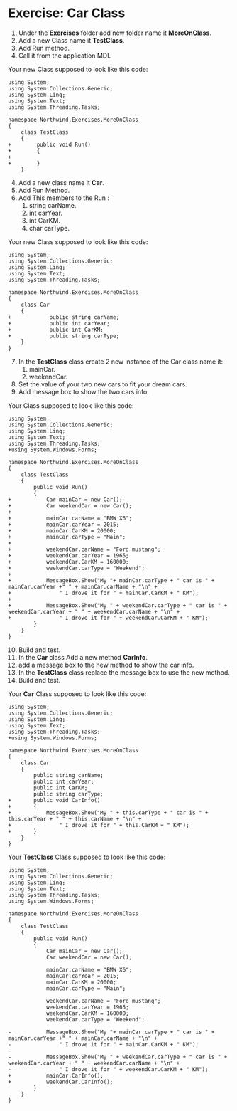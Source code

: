 ﻿# Exercise: Car Class

1. Under the **Exercises** folder add new folder name it **MoreOnClass**.
2. Add a new Class name it **TestClass**.
3. Add Run method.
4. Call it from the application MDI.

Your new Class supposed to look like this code:

```csdiff
using System;
using System.Collections.Generic;
using System.Linq;
using System.Text;
using System.Threading.Tasks;

namespace Northwind.Exercises.MoreOnClass
{
    class TestClass
    {
+        public void Run()
+        {
+
+        }
    }
```

4. Add a new class name it **Car**.
5. Add Run Method.
6. Add This members to the Run :
   1. string carName.
   2. int carYear.
   3. int CarKM.
   4. char carType. 
 
Your new Class supposed to look like this code:

```csdiff
using System;
using System.Collections.Generic;
using System.Linq;
using System.Text;
using System.Threading.Tasks;

namespace Northwind.Exercises.MoreOnClass
{
    class Car
    {
+            public string carName;
+            public int carYear;
+            public int CarKM;
+            public string carType;
    }
}
```
7. In the **TestClass** class create 2 new instance of the Car class name it:
   1. mainCar.
   2. weekendCar.
8. Set the value of your two new cars to fit your dream cars.
9. Add message box to show the two cars info.

Your Class supposed to look like this code:

```csdiff
using System;
using System.Collections.Generic;
using System.Linq;
using System.Text;
using System.Threading.Tasks;
+using System.Windows.Forms;

namespace Northwind.Exercises.MoreOnClass
{
    class TestClass
    {
        public void Run()
        {
+           Car mainCar = new Car();
+           Car weekendCar = new Car();
+
+           mainCar.carName = "BMW X6";
+           mainCar.carYear = 2015;
+           mainCar.CarKM = 20000;
+           mainCar.carType = "Main";
+
+           weekendCar.carName = "Ford mustang";
+           weekendCar.carYear = 1965;
+           weekendCar.CarKM = 160000;
+           weekendCar.carType = "Weekend";
+
+           MessageBox.Show("My "+ mainCar.carType + " car is " + mainCar.carYear +" " + mainCar.carName + "\n" +
+               " I drove it for " + mainCar.CarKM + " KM");
+
+           MessageBox.Show("My " + weekendCar.carType + " car is " + weekendCar.carYear + " " + weekendCar.carName + "\n" +
+               " I drove it for " + weekendCar.CarKM + " KM");
        }
    }
}
```
10. Build and test.
11. In the **Car** class Add a new method **CarInfo**.
12. add a message box to the new method to show the car info.
13. In the **TestClass** class replace the message box to use the new method.
14. Build and test.


Your **Car** Class supposed to look like this code:

```csdiff
using System;
using System.Collections.Generic;
using System.Linq;
using System.Text;
using System.Threading.Tasks;
+using System.Windows.Forms;

namespace Northwind.Exercises.MoreOnClass
{
    class Car
    {
        public string carName;
        public int carYear;
        public int CarKM;
        public string carType;
+       public void CarInfo()
+       {
+           MessageBox.Show("My " + this.carType + " car is " + this.carYear + " " + this.carName + "\n" +
+               " I drove it for " + this.CarKM + " KM");
+       }
    }
}
```
Your **TestClass** Class supposed to look like this code:

```csdiff
using System;
using System.Collections.Generic;
using System.Linq;
using System.Text;
using System.Threading.Tasks;
using System.Windows.Forms;

namespace Northwind.Exercises.MoreOnClass
{
    class TestClass
    {
        public void Run()
        {
            Car mainCar = new Car();
            Car weekendCar = new Car();

            mainCar.carName = "BMW X6";
            mainCar.carYear = 2015;
            mainCar.CarKM = 20000;
            mainCar.carType = "Main";

            weekendCar.carName = "Ford mustang";
            weekendCar.carYear = 1965;
            weekendCar.CarKM = 160000;
            weekendCar.carType = "Weekend";

-           MessageBox.Show("My "+ mainCar.carType + " car is " + mainCar.carYear +" " + mainCar.carName + "\n" +
-               " I drove it for " + mainCar.CarKM + " KM");
-
-           MessageBox.Show("My " + weekendCar.carType + " car is " + weekendCar.carYear + " " + weekendCar.carName + "\n" +
-               " I drove it for " + weekendCar.CarKM + " KM");
+           mainCar.CarInfo();
+           weekendCar.CarInfo();
        }
    }
}
```